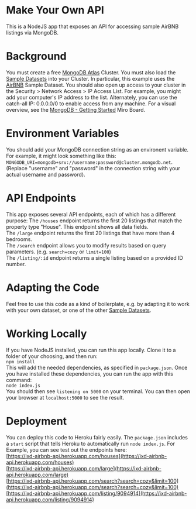 # Make Your Own API
This is a NodeJS app that exposes an API for accessing sample AirBNB listings via MongoDB.  

# Background
You must create a free [MongoDB Atlas](https://www.mongodb.com/atlas/database) Cluster. You must also load the [Sample Datasets](https://docs.atlas.mongodb.com/sample-data/) into your Cluster.  In particular, this example uses the [AirBNB](https://docs.atlas.mongodb.com/sample-data/sample-airbnb/#sample-airbnb-listings-dataset) Sample Dataset. You should also open up access to your cluster in the Security > Network Access > IP Access List. For example, you might add your computer's IP address to the list. Alternately, you can use the catch-all IP: 0.0.0.0/0  to enable access from any machine.  For a visual overview, see the [MongoDB - Getting Started](https://miro.com/app/board/uXjVODOzuOI=/) Miro Board.  
  
# Environment Variables
You should add your MongoDB connection string as an environent variable. For example, it might look something like this: `MONGODB_URI=mongodb+srv://username:password@cluster.mongodb.net`. (Replace "username" and "password" in the connection string with your actual username and password).  
  
# API Endpoints  
This app exposes several API endpoints, each of which has a different purpose:
The `/houses` endpoint returns the first 20 listings that match the property type "House". This endpoint shows all data fields.  
The `/large` endpoint returns the first 20 listings that have more than 4 bedrooms.  
The `/search` endpoint allows you to modify results based on query parameters. (e.g. `search=cozy` or `limit=100`)  
The `/listing/:id` endpoint returns a single listing based on a provided ID number.  
  
# Adapting the Code
Feel free to use this code as a kind of boilerplate, e.g. by adapting it to work with your own dataset, or one of the other [Sample Datasets](https://docs.atlas.mongodb.com/sample-data/). 

# Working Locally 
If you have NodeJS installed, you can run this app locally. Clone it to a folder of your choosing, and then run:  
`npm install`  
This will add the needed dependencies, as specified in `package.json`. Once you have installed these dependencies, you can run the app with this command:  
`node index.js`  
You should then see `listening on 5000` on your terminal. You can then open your browser at `localhost:5000` to see the result.  
  
# Deployment
You can deploy this code to Heroku fairly easily. The `package.json` includes a `start` script that tells Heroku to automatically run `node index.js`. For Example, you can see test out the endpoints here:  
[https://ixd-airbnb-api.herokuapp.com/houses](https://ixd-airbnb-api.herokuapp.com/houses)  
[https://ixd-airbnb-api.herokuapp.com/large](https://ixd-airbnb-api.herokuapp.com/large)  
[https://ixd-airbnb-api.herokuapp.com/search?search=cozy&limit=100](https://ixd-airbnb-api.herokuapp.com/search?search=cozy&limit=100)  
[https://ixd-airbnb-api.herokuapp.com/listing/9094914](https://ixd-airbnb-api.herokuapp.com/listing/9094914)  
